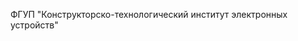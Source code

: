 ФГУП "Конструкторско-технологический институт электронных устройств"

<!---
transistor725/transistor725 is a ✨ special ✨ repository because its `README.md` (this file) appears on your GitHub profile.
You can click the Preview link to take a look at your changes.
--->
